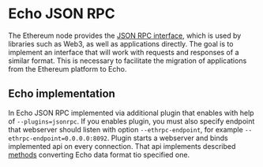 # Echo JSON RPC

The Ethereum node provides the [JSON RPC interface](https://github.com/ethereum/wiki/wiki/JSON-RPC#json-rpc-methods), which is used by libraries such as Web3, as well as applications directly. The goal is to implement an interface that will work with requests and responses of a similar format. This is necessary to facilitate the migration of applications from the Ethereum platform to Echo.

## Echo implementation

In Echo JSON RPC implemented via additional plugin that enables with help of `--plugins=jsonrpc`. If you enables plugin, you must also specify endpoint that webserver should listen with option `--ethrpc-endpoint`, for example `--ethrpc-endpoint=0.0.0.0:8092`. Plugin starts a webserver and binds implemented api on every connection. That api implements described [methods](methods-list.md) converting Echo data format tio specified one. 
